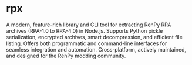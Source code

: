 # rpx
A modern, feature-rich library and CLI tool for extracting RenPy RPA archives (RPA-1.0 to RPA-4.0) in Node.js. Supports Python pickle serialization, encrypted archives, smart decompression, and efficient file listing. Offers both programmatic and command-line interfaces for seamless integration and automation. Cross-platform, actively maintained, and designed for the RenPy modding community.

